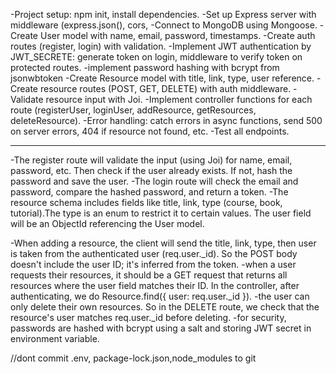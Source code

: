 -Project setup: npm init, install dependencies.
-Set up Express server with middleware (express.json(), cors,
-Connect to MongoDB using Mongoose.
-Create User model with name, email, password, timestamps.
-Create auth routes (register, login) with validation.
-Implement JWT authentication by JWT_SECRETE: generate token on login, middleware to verify token on protected routes.
-implement password hashing with bcrypt from jsonwbtoken
-Create Resource model with title, link, type, user reference.
-Create resource routes (POST, GET, DELETE) with auth middleware.
-Validate resource input with Joi.
-Implement controller functions for each route (registerUser, loginUser, addResource, getResources, deleteResource).
-Error handling: catch errors in async functions, send 500 on server errors, 404 if resource not found, etc.
-Test all endpoints.

***************************************************************
-The register route will validate the input (using Joi) for name, email, password, etc. Then check if the user already exists. If not, hash the password and save the user. 
-The login route will check the email and password, compare the hashed password, and return a token.
-The resource schema includes fields like title, link, type (course, book, tutorial).The type is an enum to restrict it to certain values. The user field will be an ObjectId referencing the User model.

-When adding a resource, the client will send the title, link, type, then user is taken from the authenticated user (req.user._id). So the POST body doesn't include the user ID; it's inferred from the token.
-when a user requests their resources, it should be a GET request that returns all resources where the user field matches their ID. In the controller, after authenticating, we do Resource.find({ user: req.user._id }).
-the user can only delete their own resources. So in the DELETE route, we check that the resource's user matches req.user._id before deleting.
-for security, passwords are hashed with bcrypt using a salt and storing JWT secret in environment variable. 

//dont commit .env, package-lock.json,node_modules to git